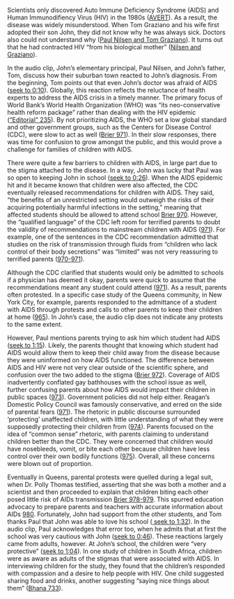 

<div class="sidepanel">
              <!-- This is the div where all the popcorn action will hapen -->
              <div id="popcorn-container">
              </div>
            </div>



Scientists only discovered Auto Immune Deficiency Syndrome (AIDS) and Human Immunodifiency Virus (HIV) in the 1980s ([AVERT](https://www.avert.org/professionals/history-hiv-aids/origin)). As a result, the disease was widely misunderstood. When Tom Graziano and his wife first adopted their son John, they did not know why he was always sick. Doctors also could not understand why ([Paul Nilsen and Tom Graziano](https://storycorps.org/listen/paul-nilsen-and-tom-graziano-151204/)). It turns out that he had contracted HIV “from his biological mother” ([Nilsen and Graziano](https://storycorps.org/listen/paul-nilsen-and-tom-graziano-151204)).

In the audio clip, John’s elementary principal, Paul Nilsen, and John’s father, Tom, discuss how their suburban town reacted to John’s diagnosis. From the beginning, Tom points out that even John’s doctor was afraid of AIDS (<a href="https://storycorpsorg-staging.s3.amazonaws.com/uploads/graziano1.mp3" onclick="javascript:seek(10)">seek to 0:10</a>). Globally, this reaction reflects the reluctance of health experts to address the AIDS crisis in a timely manner. The primary focus of World Bank’s World Health Organization (WHO) was “its neo-conservative health reform package” rather than dealing with the HIV epidemic ([“Editorial” 235](https://journals-scholarsportal-info.myaccess.library.utoronto.ca/pdf/13685031/v65i0003/233_thcatrth.xml)). By not prioritizing AIDS, the WHO set a low global standard and other government groups, such as the Centers for Disease Control (CDC), were slow to act as well ([Brier 971](http://muse.jhu.edu.myaccess.library.utoronto.ca/article/200128/pdf)). In their slow responses, there was time for confusion to grow amongst the public, and this would prove a challenge for families of children with AIDS.

There were quite a few barriers to children with AIDS, in large part due to the stigma attached to the disease. In a way, John was lucky that Paul was so open to keeping John in school (<a href="https://storycorpsorg-staging.s3.amazonaws.com/uploads/graziano1.mp3" onclick="javascript:seek(26)">seek to 0:26</a>). When the AIDS epidemic hit and it became known that children were also affected, the CDC eventually released recommendations for children with AIDS. They said, “the benefits of an unrestricted setting would outweigh the risks of their acquiring potentially harmful infections in the setting,” meaning that affected students should be allowed to attend school [Brier 970](http://muse.jhu.edu.myaccess.library.utoronto.ca/article/200128/pdf). However, the “qualified language” of the CDC left room for terrified parents to doubt the validity of recommendations to mainstream children with AIDS ([971](http://muse.jhu.edu.myaccess.library.utoronto.ca/article/200128/pdf)). For example, one of the sentences in the CDC recommendation admitted that studies on the risk of transmission through fluids from “children who lack control of their body secretions” was “limited” was not very reassuring to terrified parents ([970-971](http://muse.jhu.edu.myaccess.library.utoronto.ca/article/200128/pdf)).

Although the CDC clarified that students would only be admitted to schools if a physician has deemed it okay, parents were quick to assume that the recommendations meant any student could attend ([971](http://muse.jhu.edu.myaccess.library.utoronto.ca/article/200128/pdf)). As a result, parents often protested.  In a specific case study of the Queens community, in New York City, for example, parents responded to the admittance of a student with AIDS through protests and calls to other parents to keep their children at home ([965](http://muse.jhu.edu.myaccess.library.utoronto.ca/article/200128/pdf)). In John’s case, the audio clip does not indicate any protests to the same extent.

However, Paul mentions parents trying to ask him which student had AIDS (<a href="https://storycorpsorg-staging.s3.amazonaws.com/uploads/graziano1.mp3" onclick="javascript:seek(75)">seek to 1:15</a>). Likely, the parents thought that knowing which student had AIDS would allow them to keep their child away from the disease because they were uninformed on how AIDS functioned. The difference between AIDS and HIV were not very clear outside of the scientific sphere, and confusion over the two added to the stigma ([Brier 972](http://muse.jhu.edu.myaccess.library.utoronto.ca/article/200128/pdf)). Coverage of AIDS inadvertently conflated gay bathhouses with the school issue as well, further confusing parents about how AIDS would impact their children in public spaces ([973](http://muse.jhu.edu.myaccess.library.utoronto.ca/article/200128/pdf)). Government policies did not help either. Reagan’s Domestic Policy Council was famously conservative, and erred on the side of parental fears ([971](http://muse.jhu.edu.myaccess.library.utoronto.ca/article/200128/pdf)). The rhetoric in public discourse surrounded ‘protecting’ unaffected children, with little understanding of what they were supposedly protecting their children from ([974](http://muse.jhu.edu.myaccess.library.utoronto.ca/article/200128/pdf)).  Parents focused on the idea of “common sense” rhetoric, with parents claiming to understand children better than the CDC. They were concerned that children would have nosebleeds, vomit, or bite each other because children have less control over their own bodily functions ([975](http://muse.jhu.edu.myaccess.library.utoronto.ca/article/200128/pdf)). Overall, all these concerns were blown out of proportion.


Eventually in Queens, parental protests were quelled during a legal suit, when Dr. Polly Thomas testified, asserting that she was both a mother and a scientist and then proceeded to explain that children biting each other posed little risk of AIDs transmission [Brier 978-979](http://muse.jhu.edu.myaccess.library.utoronto.ca/article/200128/pdf). This spurred education advocacy to prepare parents and teachers with accurate information about AIDs [980](http://muse.jhu.edu.myaccess.library.utoronto.ca/article/200128/pdf). Fortunately, John had support from the other students, and Tom thanks Paul that John was able to love his school (<a href=" https://storycorpsorg-staging.s3.amazonaws.com/uploads/graziano1.mp3" onclick="javascript:seek(75)"> seek to 1:32</a>).
In the audio clip, Paul acknowledges that error too, when he admits that at first the school was very cautious with John (<a href="https://storycorpsorg-staging.s3.amazonaws.com/uploads/graziano1.mp3" onclick="javascript:seek(46)">seek to 0:46</a>). These reactions largely came from adults, however. At John’s school, the children were “very protective” (<a href="https://storycorpsorg-staging.s3.amazonaws.com/uploads/graziano1.mp3" onclick="javascript:seek(69)">seek to 1:04</a>). In one study of children in South Africa, children were as aware as adults of the stigmas that were associated with AIDS. In interviewing children for the study, they found that the children’s responded with compassion and a desire to help people with HIV. One child suggested sharing food and drinks, another suggesting “saying nice things about them” ([Bhana 733](https://journals-scholarsportal-info.myaccess.library.utoronto.ca/pdf/13691058/v10i0007/725_bsycrthaa.xml)).
